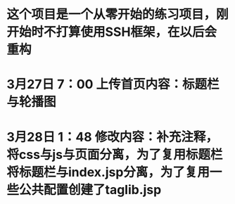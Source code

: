 # 这个项目是一个从零开始的练习项目，刚开始时不打算使用SSH框架，在以后会重构
# 3月27日 7：00 上传首页内容：标题栏与轮播图
# 3月28日 1：48 修改内容：补充注释，将css与js与页面分离，为了复用标题栏将标题栏与index.jsp分离，为了复用一些公共配置创建了taglib.jsp
